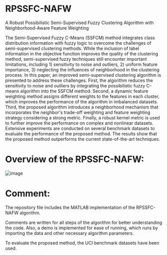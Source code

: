 # RPSSFC-NAFW
A Robust Possibilistic Semi-Supervised Fuzzy Clustering Algorithm with Neighborhood-Aware Feature Weighting


The Semi-Supervised Fuzzy C-Means (SSFCM) method integrates class distribution information with fuzzy logic to overcome the challenges of semi-supervised clustering methods. While the inclusion of label information in the objective function improves the quality of the clustering method, semi-supervised fuzzy techniques still encounter important limitations, including 1) sensitivity to noise and outliers, 2) uniform feature importance, 3) neglecting the influences of neighborhood in the clustering process. In this paper, an improved semi-supervised clustering algorithm is presented to address these challenges. First, the algorithm reduces the sensitivity to noise and outliers by integrating the possibilistic fuzzy C-means algorithm into the SSFCM method. Second, a dynamic feature weighting method assigns different weights to the features in each cluster, which improves the performance of the algorithm in imbalanced datasets. Third, the proposed algorithm introduces a neighborhood mechanism that incorporates the neighbor's trade-off weighting and feature weighting strategy considering a strong metric. Finally, a robust kernel metric is used to further improve the performance on complex and nonlinear datasets. Extensive experiments are conducted on several benchmark datasets to evaluate the performance of the proposed method. The results show that the proposed method outperforms the current state-of-the-art techniques. 

# Overview of the RPSSFC-NAFW:
![image](https://github.com/user-attachments/assets/01e162f9-93a0-4481-a78e-14864951b092)



# Comment:
The repository file includes the MATLAB implementation of the RPSSFC-NAFW algorithm.

Comments are written for all steps of the algorithm for better understanding the code. Also, a demo is implemented for ease of running, which runs by importing the data and other necessary algorithm parameters.

To evaluate the proposed method, the UCI benchmark datasets have been used. 





